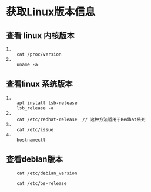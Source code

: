 # 获取Linux版本信息
## 查看 linux 内核版本
```shell
1.
	cat /proc/version
2.
	uname -a
```

## 查看linux 系统版本
```shell
1.
	apt install lsb-release
	lsb_release -a
2.
	cat /etc/redhat-release  // 这种方法适用于Redhat系列 
3.
	cat /etc/issue
4.
	hostnamectl
```

## 查看debian版本
```shell
	cat /etc/debian_version
	
	cat /etc/os-release  
```
